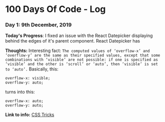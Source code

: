 # 100 Days Of Code - Log

### Day 1: 9th December, 2019

**Today's Progress**: I fixed an issue with the React Datepicker displaying behind the edges of it's parent component.
React Datepicker has 

**Thoughts:** Interesting fact: `The computed values of ‘overflow-x’ and ‘overflow-y’ are the same as their specified values, except that some combinations with ‘visible’ are not possible: if one is specified as ‘visible’ and the other is ‘scroll’ or ‘auto’, then ‘visible’ is set to ‘auto’.`
Basically, this:
```
overflow-x: visible;
overflow-y: auto;
```
turns into this:
```
overflow-x: auto;
overflow-y: auto;
```

**Link to info:** [CSS Tricks](https://css-tricks.com/popping-hidden-overflow/)
